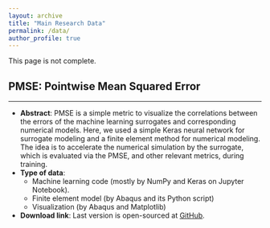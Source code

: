 ```yaml
---
layout: archive
title: "Main Research Data"
permalink: /data/
author_profile: true
---
```

This page is not complete.

## PMSE: Pointwise Mean Squared Error
-------
  * **Abstract**: PMSE is a simple metric to visualize the correlations between the errors of the machine learning surrogates and corresponding numerical models. Here, we used a simple Keras neural network for surrogate modeling and a finite element method for numerical modeling. The idea is to accelerate the numerical simulation by the surrogate, which is evaluated via the PMSE, and other relevant metrics, during training.
  * **Type of data**:
      * Machine learning code (mostly by NumPy and Keras on Jupyter Notebook).
      * Finite element model (by Abaqus and its Python script)
      * Visualization (by Abaqus and Matplotlib)
  * **Download link**: Last version is open-sourced at [GitHub](github.com/shayansss/pmse).